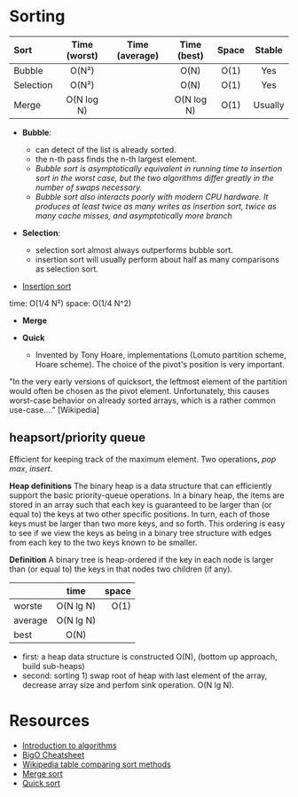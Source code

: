# Sorting

| Sort        | Time (worst) |  Time (average) | Time (best)  | Space         |   Stable   |
| :---        |     :---:    |            :---:|         :---:|         :---: | :---:      |
| Bubble      | O(N²)        |                 |  O(N)        |  O(1)         | Yes        |
| Selection   | O(N²)        |                 |  O(N)        |  O(1)         | Yes        |
| Merge       | O(N log N)   |                 |  O(N log N)  |  O(1)         | Usually    |


* **Bubble**: 
  
  * can detect of the list is already sorted.
  * the n-th pass finds the n-th largest element. 
  * *Bubble sort is asymptotically equivalent in running time to insertion sort in the worst case, but the two algorithms differ greatly in the number of swaps necessary.*
  * *Bubble sort also interacts poorly with modern CPU hardware. It produces at least twice as many writes as insertion sort, twice as many cache misses, and asymptotically more branch*

* **Selection**: 
  * selection sort almost always outperforms bubble sort.
  * insertion sort will usually perform about half as many comparisons as selection sort.

* [Insertion sort](https://www.coursera.org/learn/algorithms-part1/lecture/1hYlN/insertion-sort) 

 time: O(1/4 N²)
 space: O(1/4 N^2)
 
 * **Merge**
 
* **Quick**
  * Invented by Tony Hoare, implementations (Lomuto partition scheme, Hoare scheme). The choice of the pivot's position is very important. 

"In the very early versions of quicksort, the leftmost element of the partition would often be chosen as the pivot element. Unfortunately, this causes worst-case behavior on already sorted arrays, which is a rather common use-case...." [Wikipedia]


## heapsort/priority queue

Efficient for keeping track of the maximum element. Two operations, *pop max*, *insert*.

**Heap definitions** The binary heap is a data structure that can efficiently support the basic priority-queue operations. In a binary heap, the items are stored in an array such that each key is guaranteed to be larger than (or equal to) the keys at two other specific positions. In turn, each of those keys must be larger than two more keys, and so forth. This ordering is easy to see if we view the keys as being in a binary tree structure with edges from each key to the two keys known to be smaller.

**Definition** A binary tree is heap-ordered if the key in each node is larger than (or equal to) the keys in that nodes two children (if any).

|               |   time        | space  |
| ------------- |:-------------:| -----:|
|   worste      | O(N lg N)     | O(1)  |
|   average     | O(N lg N)     |       |
|   best        | O(N)          |       |

* first: a heap data structure is constructed  O(N), (bottom up approach, build sub-heaps)
* second: sorting 1) swap root of heap with last element of the array, decrease array size and perfom sink operation. O(N lg N).
 
# Resources

* [Introduction to algorithms](https://www.coursera.org/learn/introduction-to-algorithms/home/info)
* [BigO Cheatsheet](http://bigocheatsheet.com/)
* [Wikipedia table comparing sort methods](https://en.wikipedia.org/wiki/Sorting_algorithm#Stability)
* [Merge sort](https://www.coursera.org/learn/algorithms-part1/lecture/ARWDq/mergesort)
* [Quick sort](https://www.coursera.org/learn/algorithms-part1/lecture/vjvnC/quicksort)
